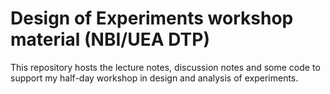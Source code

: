 # Design of Experiments workshop material (NBI/UEA DTP)

This repository hosts the lecture notes, discussion notes and some code to support my half-day workshop in design and analysis of experiments.

